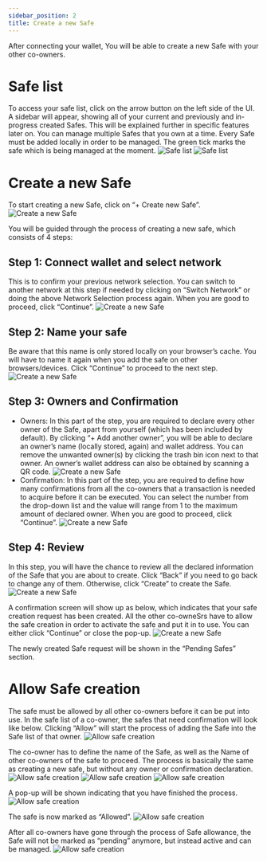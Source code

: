 ```yaml
---
sidebar_position: 2
title: Create a new Safe
---
```

After connecting your wallet, You will be able to create a new Safe with your other co-owners.

# Safe list

To access your safe list, click on the arrow button on the left side of the UI. A sidebar will appear, showing all of your current and previously and in-progress created Safes. This will be explained further in specific features later on. You can manage multiple Safes that you own at a time. Every Safe must be added locally in order to be managed. The green tick marks the safe which is being managed at the moment.
![Safe list](/img/pyxis-safe/safe_list_1.png)
![Safe list](/img/pyxis-safe/safe_list_2.png)

# Create a new Safe

To start creating a new Safe, click on “+ Create new Safe”.
![Create a new Safe](/img/pyxis-safe/create_a_new_safe_1.png)

You will be guided through the process of creating a new safe, which consists of 4 steps:

## Step 1: Connect wallet and select network 

This is to confirm your previous network selection. You can switch to another network at this step if needed by clicking on “Switch Network” or doing the above Network Selection process again. When you are good to proceed, click “Continue”.
![Create a new Safe](/img/pyxis-safe/create_a_new_safe_2.png)

## Step 2: Name your safe
 
Be aware that this name is only stored locally on your browser’s cache. You will have to name it again when you add the safe on other browsers/devices. Click “Continue” to proceed to the next step.
![Create a new Safe](/img/pyxis-safe/create_a_new_safe_3.png)

## Step 3: Owners and Confirmation

- Owners: In this part of the step, you are required to declare every other owner of the Safe, apart from yourself (which has been included by default). By clicking “+ Add another owner”, you will be able to declare an owner’s name (locally stored, again) and wallet address. You can remove the unwanted owner(s) by clicking the trash bin icon next to that owner. An owner’s wallet address can also be obtained by scanning a QR code. 
![Create a new Safe](/img/pyxis-safe/create_a_new_safe_4.png)
- Confirmation: In this part of the step, you are required to define how many confirmations from all the co-owners that a transaction is needed to acquire before it can be executed. You can select the number from the drop-down list and the value will range from 1 to the maximum amount of declared owner. When you are good to proceed, click “Continue”.
![Create a new Safe](/img/pyxis-safe/create_a_new_safe_5.png)

## Step 4: Review
In this step, you will have the chance to review all the declared information of the Safe that you are about to create. Click “Back” if you need to go back to change any of them. Otherwise, click “Create” to create the Safe.
![Create a new Safe](/img/pyxis-safe/create_a_new_safe_6.png)

A confirmation screen will show up as below, which indicates that your safe creation request has been created. All the other co-owneSrs have to allow the safe creation in order to activate the safe and put it in to use. You can either click “Continue” or close the pop-up.
![Create a new Safe](/img/pyxis-safe/create_a_new_safe_7.png)

The newly created Safe request will be shown in the “Pending Safes” section.

# Allow Safe creation
The safe must be allowed by all other co-owners before it can be put into use. In the safe list of a co-owner, the safes that need confirmation will look like below. Clicking “Allow” will start the process of adding the Safe into the Safe list of that owner.
![Allow safe creation](/img/pyxis-safe/allow_safe_1.png)

The co-owner has to define the name of the Safe, as well as the Name of other co-owners of the safe to proceed. The process is basically the same as creating a new safe, but without any owner or confirmation declaration.
![Allow safe creation](/img/pyxis-safe/allow_safe_2.png)
![Allow safe creation](/img/pyxis-safe/allow_safe_3.png)
![Allow safe creation](/img/pyxis-safe/allow_safe_4.png)

A pop-up will be shown indicating that you have finished the process.
![Allow safe creation](/img/pyxis-safe/allow_safe_5.png)

The safe is now marked as “Allowed”.
![Allow safe creation](/img/pyxis-safe/allow_safe_6.png)

After all co-owners have gone through the process of Safe allowance, the Safe will not be marked as “pending” anymore, but instead active and can be managed.
![Allow safe creation](/img/pyxis-safe/allow_safe_7.png)